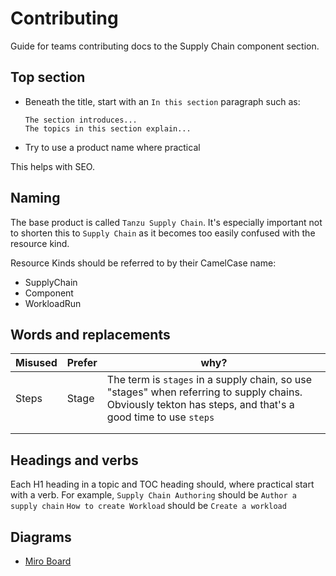 # Contributing

Guide for teams contributing docs to the Supply Chain component section.

## Top section

* Beneath the title, start with an `In this section` paragraph such as:
  ```
  The section introduces...
  The topics in this section explain...
  ```
* Try to use a product name where practical

This helps with SEO.

## Naming

The base product is called `Tanzu Supply Chain`. It's especially important not to
shorten this to `Supply Chain` as it becomes too easily confused with the resource kind.

Resource Kinds should be referred to by their CamelCase name:

* SupplyChain
* Component
* WorkloadRun

## Words and replacements

| Misused | Prefer | why?                                                                                                                                                       |
|---------|--------|------------------------------------------------------------------------------------------------------------------------------------------------------------|
| Steps   | Stage  | The term is `stages` in a supply chain, so use "stages" when referring to supply chains. Obviously tekton has steps, and that's a good time to use `steps` |
|         |        |                                                                                                                                                            |
|         |        |                                                                                                                                                            |

## Headings and verbs

Each H1 heading in a topic and TOC heading should, where practical start with a verb.
For example,
`Supply Chain Authoring` should be `Author a supply chain`
`How to create Workload` should be `Create a workload`

## Diagrams

* [Miro Board](https://miro.com/app/board/uXjVNvc1o0E=/)